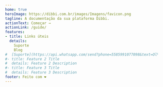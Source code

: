 ```yaml
---
home: true
heroImage: https://dibbi.com.br/images/Imagens/favicon.png
tagline: A documentação da sua plataforma Dibbi.
actionText: Começar →
actionLink: /guide/
features:
- title: Links úteis
  details: 
    Suporte
    Blog
#  [Suporte](https://api.whatsapp.com/send?phone=5585991077098&text=Ol%C3%A1,%20estou%20vindo%20do%20site%20e%20gostaria%20de%20mais%20informa%C3%A7%C3%B5es%20sobre%20a%20Dibbi)
#- title: Feature 2 Title
#  details: Feature 2 Description
#- title: Feature 3 Title
#  details: Feature 3 Description
footer: Feito com ❤️
---
```

